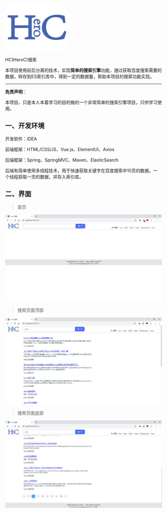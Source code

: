 ![hc搜索](./readme/HeroC.png)

HC(HeroC)搜索

本项目使用前后分离的技术，实现**简单的搜索引擎**功能，通过获取百度搜索需要的数据，转存到ES索引库中，得到一定的数据量，帮助本项目的搜索功能实现。

---

**免责声明**：

本项目，只是本人本着学习的目的做的一个非常简单的搜索引擎项目，只供学习使用。



## 一、开发环境

开发软件：IDEA

前端框架：HTML/CSS/JS、Vue.js、ElementUI、Axios

后端框架：Spring、SpringMVC、Maven、ElasticSearch

后端有简单使用多线程技术，用于快速获取关键字在百度搜索中10页的数据。一个线程获取一页的数据，并存入索引库。



## 二、界面

> 首页

![hc](./readme/hc.png)



> 搜索页面顶部

![hc_st](./readme/hc_st.png)



> 搜索页面底部

![hc_sb](./readme/hc_sb.png)





